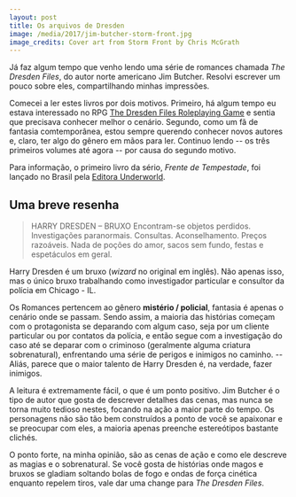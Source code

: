 ```yaml
---
layout: post
title: Os arquivos de Dresden
image: /media/2017/jim-butcher-storm-front.jpg
image_credits: Cover art from Storm Front by Chris McGrath
---
```


Já faz algum tempo que venho lendo uma série de romances chamada _The Dresden Files_, do autor norte americano Jim Butcher. Resolvi escrever um pouco sobre eles, compartilhando minhas impressões.

Comecei a ler estes livros por dois motivos. Primeiro, há algum tempo eu estava interessado no RPG [The Dresden Files Roleplaying Game](http://www.evilhat.com/home/dresden-files-rpg/) e sentia que precisava conhecer melhor o cenário. Segundo, como um fã de fantasia comtemporânea, estou sempre querendo conhecer novos autores e, claro, ter algo do gênero em mãos para ler. Continuo lendo -- os três primeiros volumes até agora -- por causa do segundo motivo.

Para informação, o primeiro livro da sério, _Frente de Tempestade_, foi lançado no Brasil pela [Editora Underworld](https://editoraunderworld.wordpress.com/).

## Uma breve resenha

> HARRY DRESDEN – BRUXO
> Encontram-se objetos perdidos. Investigações paranormais. Consultas. Aconselhamento. Preços razoáveis. Nada de poções do amor, sacos sem fundo, festas e espetáculos em geral.

Harry Dresden é um bruxo (_wizard_ no original em inglês). Não apenas isso, mas o único bruxo trabalhando como investigador particular e consultor da polícia em Chicago - IL.

Os Romances pertencem ao gênero **mistério / policial**, fantasia é apenas o cenário onde se passam. Sendo assim, a maioria das histórias começam com o protagonista se deparando com algum caso, seja por um cliente particular ou por contatos da polícia, e então segue com a investigação do caso até se deparar com o criminoso (geralmente alguma criatura sobrenatural), enfrentando uma série de perigos e inimigos no caminho. -- Aliás, parece que o maior talento de Harry Dresden é, na verdade, fazer inimigos.

A leitura é extremamente fácil, o que é um ponto positivo. Jim Butcher é o tipo de autor que gosta de descrever detalhes das cenas, mas nunca se torna muito tedioso nestes, focando na ação a maior parte do tempo. Os personagens não são tão bem construídos a ponto de você se apaixonar e se preocupar com eles, a maioria apenas preenche estereótipos bastante clichés.

O ponto forte, na minha opinião, são as cenas de ação e como ele descreve as magias e o sobrenatural. Se você gosta de histórias onde magos e bruxos se gladiam soltando bolas de fogo e ondas de força cinética enquanto repelem tiros, vale dar uma change para _The Dresden Files_.
